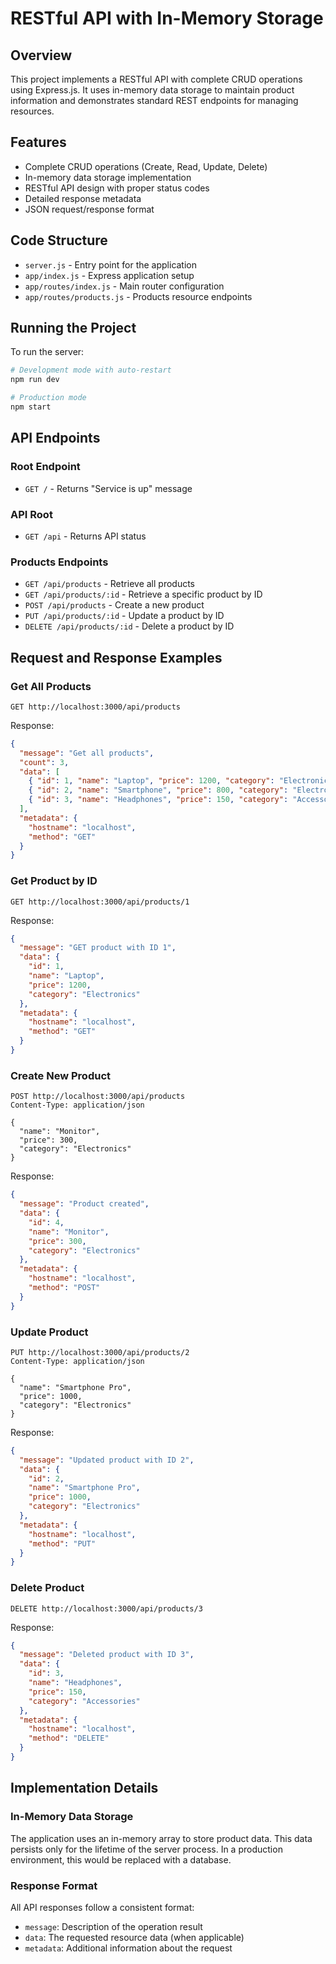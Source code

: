 # RESTful API with In-Memory Storage

## Overview

This project implements a RESTful API with complete CRUD operations using Express.js. It uses in-memory data storage to maintain product information and demonstrates standard REST endpoints for managing resources.

## Features

- Complete CRUD operations (Create, Read, Update, Delete)
- In-memory data storage implementation
- RESTful API design with proper status codes
- Detailed response metadata
- JSON request/response format

## Code Structure

- `server.js` - Entry point for the application
- `app/index.js` - Express application setup
- `app/routes/index.js` - Main router configuration
- `app/routes/products.js` - Products resource endpoints

## Running the Project

To run the server:

```bash
# Development mode with auto-restart
npm run dev

# Production mode
npm start
```

## API Endpoints

### Root Endpoint

- `GET /` - Returns "Service is up" message

### API Root

- `GET /api` - Returns API status

### Products Endpoints

- `GET /api/products` - Retrieve all products
- `GET /api/products/:id` - Retrieve a specific product by ID
- `POST /api/products` - Create a new product
- `PUT /api/products/:id` - Update a product by ID
- `DELETE /api/products/:id` - Delete a product by ID

## Request and Response Examples

### Get All Products

```
GET http://localhost:3000/api/products
```

Response:

```json
{
  "message": "Get all products",
  "count": 3,
  "data": [
    { "id": 1, "name": "Laptop", "price": 1200, "category": "Electronics" },
    { "id": 2, "name": "Smartphone", "price": 800, "category": "Electronics" },
    { "id": 3, "name": "Headphones", "price": 150, "category": "Accessories" }
  ],
  "metadata": {
    "hostname": "localhost",
    "method": "GET"
  }
}
```

### Get Product by ID

```
GET http://localhost:3000/api/products/1
```

Response:

```json
{
  "message": "GET product with ID 1",
  "data": {
    "id": 1,
    "name": "Laptop",
    "price": 1200,
    "category": "Electronics"
  },
  "metadata": {
    "hostname": "localhost",
    "method": "GET"
  }
}
```

### Create New Product

```
POST http://localhost:3000/api/products
Content-Type: application/json

{
  "name": "Monitor",
  "price": 300,
  "category": "Electronics"
}
```

Response:

```json
{
  "message": "Product created",
  "data": {
    "id": 4,
    "name": "Monitor",
    "price": 300,
    "category": "Electronics"
  },
  "metadata": {
    "hostname": "localhost",
    "method": "POST"
  }
}
```

### Update Product

```
PUT http://localhost:3000/api/products/2
Content-Type: application/json

{
  "name": "Smartphone Pro",
  "price": 1000,
  "category": "Electronics"
}
```

Response:

```json
{
  "message": "Updated product with ID 2",
  "data": {
    "id": 2,
    "name": "Smartphone Pro",
    "price": 1000,
    "category": "Electronics"
  },
  "metadata": {
    "hostname": "localhost",
    "method": "PUT"
  }
}
```

### Delete Product

```
DELETE http://localhost:3000/api/products/3
```

Response:

```json
{
  "message": "Deleted product with ID 3",
  "data": {
    "id": 3,
    "name": "Headphones",
    "price": 150,
    "category": "Accessories"
  },
  "metadata": {
    "hostname": "localhost",
    "method": "DELETE"
  }
}
```

## Implementation Details

### In-Memory Data Storage

The application uses an in-memory array to store product data. This data persists only for the lifetime of the server process. In a production environment, this would be replaced with a database.

### Response Format

All API responses follow a consistent format:

- `message`: Description of the operation result
- `data`: The requested resource data (when applicable)
- `metadata`: Additional information about the request

